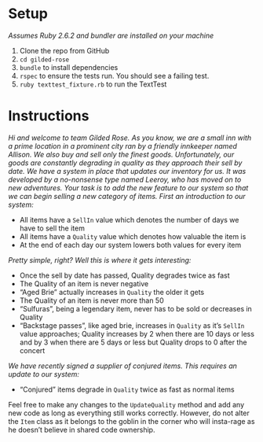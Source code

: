 # Setup

*Assumes Ruby 2.6.2 and bundler are installed on your machine*

1. Clone the repo from GitHub
2. `cd gilded-rose`
3. `bundle` to install dependencies
4. `rspec` to ensure the tests run. You should see a failing test. 
5. `ruby texttest_fixture.rb` to run the TextTest

# Instructions

*Hi and welcome to team Gilded Rose. As you know, we are a small inn with a prime location in a prominent city ran by a friendly innkeeper named Allison. We also buy and sell only the finest goods. Unfortunately, our goods are constantly degrading in quality as they approach their sell by date. We have a system in place that updates our inventory for us. It was developed by a no-nonsense type named Leeroy, who has moved on to new adventures. Your task is to add the new feature to our system so that we can begin selling a new category of items. First an introduction to our system:*

* All items have a `SellIn` value which denotes the number of days we have to sell the item
* All items have a `Quality` value which denotes how valuable the item is
* At the end of each day our system lowers both values for every item

*Pretty simple, right? Well this is where it gets interesting:*

- Once the sell by date has passed, Quality degrades twice as fast
- The Quality of an item is never negative
- “Aged Brie” actually increases in `Quality` the older it gets
- The Quality of an item is never more than 50
- “Sulfuras”, being a legendary item, never has to be sold or decreases in Quality
- “Backstage passes”, like aged brie, increases in `Quality` as it’s `SellIn` value approaches; Quality increases by 2 when there are 10 days or less and by 3 when there are 5 days or less but Quality drops to 0 after the concert

*We have recently signed a supplier of conjured items. This requires an update to our system:*

- “Conjured” items degrade in `Quality` twice as fast as normal items

Feel free to make any changes to the `UpdateQuality` method and add any new code as long as everything still works correctly. However, do not alter the `Item` class as it belongs to the goblin in the corner who will insta-rage as he doesn’t believe in shared code ownership.
